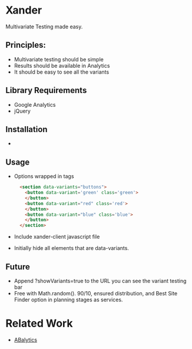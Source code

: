 # Xander 

Multivariate Testing made easy.

## Principles:

* Multivariate testing should be simple
* Results should be available in Analytics
* It should be easy to see all the variants

## Library Requirements

* Google Analytics
* jQuery

## Installation

* 

## Usage

* Options wrapped in tags
    ```html
      <section data-variants="buttons">
        <button data-variant='green' class='green'>
        </button>
        <button data-variant="red" class='red'>
        </button>
        <button data-variant="blue" class='blue'>
        </button>
      </section>
    ```

* Include xander-client javascript file
* Initially hide all elements that are data-variants.


## Future
* Append ?showVariants=true to the URL you can see the variant testing bar
* Free with Math.random().  90/10, ensured distribution, and Best Site Finder option in planning stages as services.

# Related Work

* [ABalytics](https://github.com/danmaz74/ABalytics)
